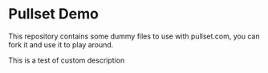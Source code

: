 # Pullset Demo
This repository contains some dummy files to use with pullset.com, you can fork it and use it to play around.

This is a test of custom description
